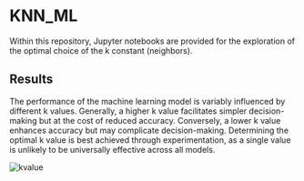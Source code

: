 # KNN_ML
Within this repository, Jupyter notebooks are provided for the exploration of the optimal choice of the k constant (neighbors).

## Results 
The performance of the machine learning model is variably influenced by different k values. Generally, a higher k value facilitates simpler decision-making but at the cost of reduced accuracy. Conversely, a lower k value enhances accuracy but may complicate decision-making. Determining the optimal k value is best achieved through experimentation, as a single value is unlikely to be universally effective across all models.

![kvalue](https://github.com/john-ml-dev/KNN_ML/assets/78201996/8e756f29-1c02-44c6-8278-421f15c710e4)
